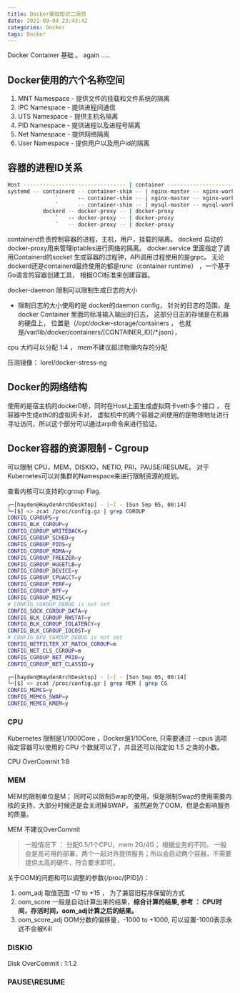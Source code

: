 ```yaml
---
title: Docker基础知识二周目
date: 2021-09-04 23:43:42
categories: Docker
tags: Docker
---
```


Docker Container 基础 。 again ..... 

## Docker使用的六个名称空间
1. MNT Namespace - 提供文件的挂载和文件系统的隔离
1. IPC Namespace - 提供进程间通信
1. UTS Namespace - 提供主机名隔离
1. PID Namespace - 提供进程以及进程号隔离
1. Net Namespace - 提供网络隔离
1. User Namespace - 提供用户以及用户id的隔离

## 容器的进程ID关系
```bash
Host -------------------------------- | container ------------------------|
systemd -- containerd -- container-shim -- | nginx-master -- nginx-worker
               `      -- container-shim -- | nginx-master -- nginx-worker
               `      -- container-shim -- | mysql-master -- mysql-worker
           dockerd -- docker-proxy -- | docker-proxy
               `   -- docker-proxy -- | docker-proxy
               `   -- docker-proxy -- | docker-proxy
```

containerd负责控制容器的进程，主机，用户，挂载的隔离。
dockerd 启动的docker-proxy用来管理iptables进行网络的隔离。 
docker.service 里面指定了调用Containerd的socket
生成容器的过程钟，API调用过程使用的是grpc。
无论dockerd还是containerd最终使用的都是runc（container runtime） ，一个基于Go语言的容器创建工具， 根据OCI标准来创建容器。

docker-daemon 限制可以限制生成日志的大小

- 限制日志的大小使用的是 docker的daemon config， 针对的日志的范围，是docker Container 里面的标准输入输出的日志， 这部分日志的存储是在机器的硬盘上， 位置是（/opt/docker-storage/containers ， 也就是/var/lib/docker/containers/[CONTAINER_ID]/*.json），

 cpu 大约可以分配 1:4  ， mem不建议超过物理内存的分配

压测镜像： lorel/docker-stress-ng 

## Docker的网络结构
使用的是宿主机的docker0桥，同时在Host上面生成虚拟网卡veth多个接口 ， 在容器中生成eth0的虚拟网卡对， 虚拟机中的两个容器之间使用的是物理地址进行寻址访问，所以这个部分可以通过arp命令来进行验证。

## Docker容器的资源限制 - Cgroup
可以限制 CPU，MEM，DISKIO，NETIO, PRI，PAUSE/RESUME。 对于Kubernetes可以对集群的Namespace来进行限制资源的规划。

查看内核可以支持的cgroup Flag. 
```bash
┌─[hayden@HaydenArchDesktop] - [~] - [Sun Sep 05, 00:14]
└─[$] <> zcat /proc/config.gz | grep CGROUP
CONFIG_CGROUPS=y
CONFIG_BLK_CGROUP=y
CONFIG_CGROUP_WRITEBACK=y 
CONFIG_CGROUP_SCHED=y
CONFIG_CGROUP_PIDS=y
CONFIG_CGROUP_RDMA=y
CONFIG_CGROUP_FREEZER=y
CONFIG_CGROUP_HUGETLB=y
CONFIG_CGROUP_DEVICE=y
CONFIG_CGROUP_CPUACCT=y
CONFIG_CGROUP_PERF=y
CONFIG_CGROUP_BPF=y
CONFIG_CGROUP_MISC=y
# CONFIG_CGROUP_DEBUG is not set
CONFIG_SOCK_CGROUP_DATA=y
CONFIG_BLK_CGROUP_RWSTAT=y
CONFIG_BLK_CGROUP_IOLATENCY=y
CONFIG_BLK_CGROUP_IOCOST=y
# CONFIG_BFQ_CGROUP_DEBUG is not set
CONFIG_NETFILTER_XT_MATCH_CGROUP=m
CONFIG_NET_CLS_CGROUP=m
CONFIG_CGROUP_NET_PRIO=y
CONFIG_CGROUP_NET_CLASSID=y

┌─[hayden@HaydenArchDesktop] - [~] - [Sun Sep 05, 00:14]
└─[$] <> zcat /proc/config.gz | grep MEM | grep CG
CONFIG_MEMCG=y
CONFIG_MEMCG_SWAP=y
CONFIG_MEMCG_KMEM=y
```
### CPU
Kubernetes 限制是1/1000Core ，Docker是1/10Core, 只需要通过 --cpus 选项指定容器可以使用的 CPU 个数就可以了，并且还可以指定如 1.5 之类的小数。

CPU OverCommit 1:8

### MEM
MEM的限制单位是M； 同时可以限制Swap的使用，但是限制Swap的使用需要内核的支持，大部分时候还是会关闭掉SWAP， 虽然避免了OOM，但是会影响服务的质量。

MEM 不建议OverCommit

> 一般情况下 ： 分配0.5/1个CPU，mem 2G/4G； 根据业务的不同， 一般会是高可用的部署，两个一起对外提供服务；所以会启动两个容器，不需要提供太高的硬件，符合要求即可。

关于OOM的问题和可以调整的参数(/proc/[PID]/)：
1. oom_adj 取值范围 -17 to +15 ， 为了兼容旧程序保留的方式
2. oom_score 一般是自动计算出来的结果，**综合计算的结果, 参考 ： CPU时间，存活时间，oom_adj计算之后的结果。**
3. oom_score_adj OOM分数的偏移量，-1000 to +1000, 可以设置-1000表示永远不会被Kill

### DISKIO

Disk OverCommit : 1:1.2

### PAUSE\RESUME

